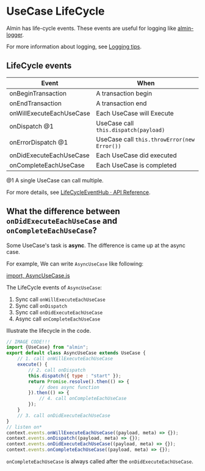 # UseCase LifeCycle

Almin has life-cycle events.
These events are useful for logging like [almin-logger](https://www.npmjs.com/package/almin-logger "almin-logger").

For more information about logging, see [Logging tips](./logging.md).

## LifeCycle events

| Event                    | When                                   | 
|--------------------------|----------------------------------------|
| onBeginTransaction       | A transaction begin                    |
| onEndTransaction         | A transaction end                      |
| onWillExecuteEachUseCase | Each UseCase will Execute              |
| onDispatch @1            | UseCase call `this.dispatch(payload)`  |
| onErrorDispatch @1       | UseCase call `this.throwError(new Error())` |
| onDidExecuteEachUseCase  | Each UseCase did executed              |
| onCompleteEachUseCase    | Each UseCase is completed              |

@1 A single UseCase can call multiple.

For more details, see [LifeCycleEventHub · API Reference](https://almin.js.org/docs/api/LifeCycleEventHub.html "LifeCycleEventHub · Almin.js").

## What the difference between `onDidExecuteEachUseCase` and `onCompleteEachUseCase`?

Some UseCase's task is **async**.
The difference is came up at the async case.

For example,  We can write `AsyncUseCase` like following: 

[import, AsyncUseCase.js](src/AsyncUseCase.js)

The LifeCycle events of `AsyncUseCase`:

1. Sync call `onWillExecuteEachUseCase`
2. Sync call `onDispatch`
3. Sync call `onDidExecuteEachUseCase`
4. Async call `onCompleteEachUseCase`

Illustrate the lifecycle in the code.

```js
// IMAGE CODE!!!
import {UseCase} from "almin";
export default class AsyncUseCase extends UseCase {
    // 1. call onWillExecuteEachUseCase
    execute() {
        // 2. call onDispatch
        this.dispatch({ type : "start" });
        return Promise.resolve().then(() => {
            // does async function
        }).then(() => {
            // 4. call onCompleteEachUseCase
        });
    }
    // 3. call onDidExecuteEachUseCase
}
// listen on*
context.events.onWillExecuteEachUseCase((payload, meta) => {});
context.events.onDispatch((payload, meta) => {});
context.events.onDidExecuteEachUseCase((payload, meta) => {});
context.events.onCompleteEachUseCase((payload, meta) => {});
```

`onCompleteEachUseCase` is always called after the `onDidExecuteEachUseCase`.
